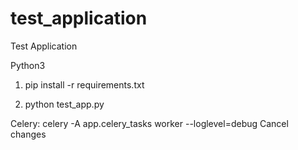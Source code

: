 # test_application
Test Application

Python3 

1. pip install -r requirements.txt

2. python test_app.py

Celery: celery -A app.celery_tasks worker --loglevel=debug
Cancel changes
